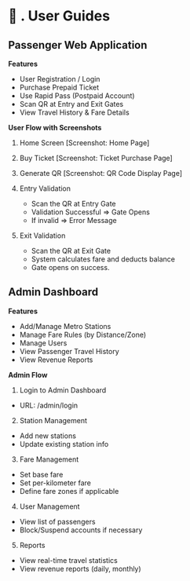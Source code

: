 
# 📄 . User Guides
## Passenger Web Application
**Features**
 - User Registration / Login
 - Purchase Prepaid Ticket
 - Use Rapid Pass (Postpaid Account)
 - Scan QR at Entry and Exit Gates
 - View Travel History & Fare Details

**User Flow with Screenshots**
1. Home Screen
 [Screenshot: Home Page]

2. Buy Ticket
 [Screenshot: Ticket Purchase Page]

3. Generate QR
 [Screenshot: QR Code Display Page]

4. Entry Validation

   - Scan the QR at Entry Gate
   -  Validation Successful => Gate Opens
   -   If invalid => Error Message

5. Exit Validation

   - Scan the QR at Exit Gate
   -  System calculates fare and deducts balance
   -   Gate opens on success.

## Admin Dashboard
**Features**
 - Add/Manage Metro Stations
 - Manage Fare Rules (by Distance/Zone)
 - Manage Users
 - View Passenger Travel History
 - View Revenue Reports

**Admin Flow**
1. Login to Admin Dashboard
 - URL: /admin/login

2. Station Management

 - Add new stations
 - Update existing station info

3. Fare Management

 - Set base fare
 - Set per-kilometer fare
 - Define fare zones if applicable

4. User Management

 - View list of passengers
 - Block/Suspend accounts if necessary

5. Reports

 - View real-time travel statistics
 - View revenue reports (daily, monthly)
